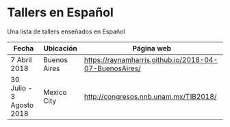 # Tallers en Español

Una lista de tallers enseñados en Español

| Fecha | Ubicación |  Página web |
| --- | --- | --- |
| 7 Abril 2018 | Buenos Aires |  https://raynamharris.github.io/2018-04-07-BuenosAires/ |
| 30 Julio - 3 Agosto 2018 | Mexico City | http://congresos.nnb.unam.mx/TIB2018/ |
